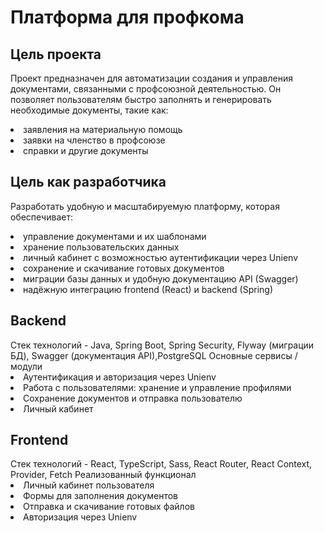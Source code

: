 # Платформа для профкома

<h2>Цель проекта</h2>

Проект предназначен для автоматизации создания и управления документами, связанными с профсоюзной деятельностью.
Он позволяет пользователям быстро заполнять и генерировать необходимые документы, такие как:

<li>заявления на материальную помощь</li>
<li>заявки на членство в профсоюзе</li>
<li>справки и другие документы</li>

<h2>Цель как разработчика</h2>

Разработать удобную и масштабируемую платформу, которая обеспечивает:

<li>управление документами и их шаблонами</li>
<li>хранение пользовательских данных</li>
<li>личный кабинет с возможностью аутентификации через Unienv</li>
<li>сохранение и скачивание готовых документов</li>
<li>миграции базы данных и удобную документацию API (Swagger)</li>
<li>надёжную интеграцию frontend (React) и backend (Spring)</li>

<h2>Backend</h2>
Стек технологий - Java, Spring Boot, Spring Security, Flyway (миграции БД), Swagger (документация API),PostgreSQL
Основные сервисы / модули
<li>Аутентификация и авторизация через Unienv</li>
<li>Работа с пользователями: хранение и управление профилями</li>
<li>Сохранение документов и отправка пользователю</li>
<li>Личный кабинет</li>

<h2>Frontend</h2>
Стек технологий - React, TypeScript, Sass, React Router, React Context, Provider, Fetch
Реализованный функционал
<li>Личный кабинет пользователя</li>
<li>Формы для заполнения документов</li>
<li>Отправка и скачивание готовых файлов</li>
<li>Авторизация через Unienv</li>




